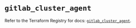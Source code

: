 # `gitlab_cluster_agent`

Refer to the Terraform Registry for docs: [`gitlab_cluster_agent`](https://registry.terraform.io/providers/gitlabhq/gitlab/17.9.0/docs/resources/cluster_agent).
